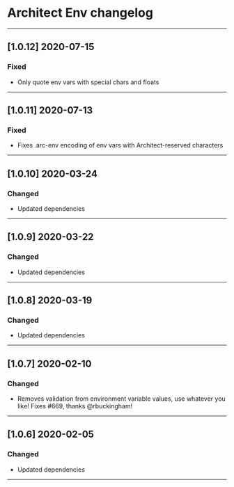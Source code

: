 # Architect Env changelog

---

## [1.0.12] 2020-07-15

### Fixed

- Only quote env vars with special chars and floats

---

## [1.0.11] 2020-07-13

### Fixed

- Fixes .arc-env encoding of env vars with Architect-reserved characters

---

## [1.0.10] 2020-03-24

### Changed

- Updated dependencies

---

## [1.0.9] 2020-03-22

### Changed

- Updated dependencies

---

## [1.0.8] 2020-03-19

### Changed

- Updated dependencies

---

## [1.0.7] 2020-02-10

### Changed

- Removes validation from environment variable values, use whatever you like! Fixes #669, thanks @rbuckingham!

---

## [1.0.6] 2020-02-05

### Changed

- Updated dependencies

---
